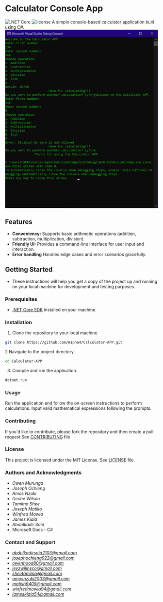 # Calculator Console App
![.NET Core](https://img.shields.io/badge/.NET%20Core-3.1%20%7C%205.0%20%7C%206.0-blue)
![license](https://img.shields.io/github/license/DAVFoundation/captain-n3m0.svg?style=flat-square)
A simple console-based calculator application built using C#.
![Calculator App Screenshot](user_interface.png)


## Features

- **Conveniency:** Supports basic arithmetic operations (addition, subtraction, multiplication, division).
- **Friendly UI:** Provides a command-line interface for user input and interaction.
- **Error handling** Handles edge cases and error scenarios gracefully.

## Getting Started

- These instructions will help you get a copy of the project up and running on your local machine for development and testing purposes.

### Prerequisites

- [.NET Core SDK](https://dotnet.microsoft.com/download) installed on your machine.

### Installation

1. Clone the repository to your local machine.

```bash
git clone https://github.com/A1pha4/Calculator-APP.git
```
2 Navigate to the project directory.
```bash 
cd Calculator-APP
```
3. Compile and run the application.
```bash
dotnet run
```
### Usage
Run the application and follow the on-screen instructions to perform calculations.
Input valid mathematical expressions following the prompts.

### Contributing
If you'd like to contribute, please fork the repository and then create a pull request.See [CONTRIBUTING](https://github.com/A1pha4/Calculator-APP/blob/main/CONTRIBUTING.md) file

### License
This project is licensed under the MIT License. See [LICENSE](https://github.com/A1pha4/Calculator-APP/blob/main/LICENCE.txt) file.

### Authors and Acknowledgments
- *Owen Murunga*
- *Joseph Ochieng*
- *Amos Nzuki*
- *Deche Wilson*
- *Tamima Shee*
- *Joseph Matiko*
- *Winfred Mawia*
- *James Kiala*
- *Abdulkadir Said*
- Microsoft Docs - C#

### Contact and Support 
- *abdulkadirsaid2103@gmail.com*
- *josephochieng922@gmail.com*
- *owenhood80@gmail.com*
- *jeyzwilinsco@gmail.com*
- *sheetamima@gmail.com*
- *amosnzuki2003@gmail.com*
- *matish9409@gmail.com*
- *winfredmawia94@gmail.com*
- *jameskiala54@gmail.com*
